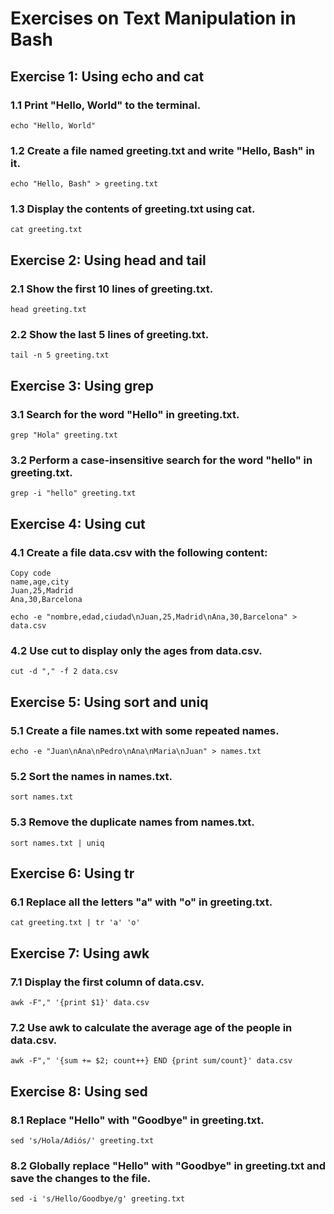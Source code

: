# Exercises on Text Manipulation in Bash

## Exercise 1: Using echo and cat
### 1.1 Print "Hello, World" to the terminal.

```
echo "Hello, World"
```

### 1.2 Create a file named greeting.txt and write "Hello, Bash" in it.

```
echo "Hello, Bash" > greeting.txt
```

### 1.3 Display the contents of greeting.txt using cat.

```
cat greeting.txt
```

## Exercise 2: Using head and tail
### 2.1 Show the first 10 lines of greeting.txt.

```
head greeting.txt
```

### 2.2 Show the last 5 lines of greeting.txt.

```
tail -n 5 greeting.txt
```

## Exercise 3: Using grep
### 3.1 Search for the word "Hello" in greeting.txt.

```
grep "Hola" greeting.txt
```

### 3.2 Perform a case-insensitive search for the word "hello" in greeting.txt.

```
grep -i "hello" greeting.txt
```

## Exercise 4: Using cut
### 4.1 Create a file data.csv with the following content:

```
Copy code
name,age,city
Juan,25,Madrid
Ana,30,Barcelona
```

```
echo -e "nombre,edad,ciudad\nJuan,25,Madrid\nAna,30,Barcelona" > data.csv
```

### 4.2 Use cut to display only the ages from data.csv.

```
cut -d "," -f 2 data.csv
```

## Exercise 5: Using sort and uniq

### 5.1 Create a file names.txt with some repeated names.

```
echo -e "Juan\nAna\nPedro\nAna\nMaria\nJuan" > names.txt
```

### 5.2 Sort the names in names.txt.

```
sort names.txt
```

### 5.3 Remove the duplicate names from names.txt.

```
sort names.txt | uniq
```

## Exercise 6: Using tr
### 6.1 Replace all the letters "a" with "o" in greeting.txt.

```
cat greeting.txt | tr 'a' 'o'
```

## Exercise 7: Using awk
### 7.1 Display the first column of data.csv.

```
awk -F"," '{print $1}' data.csv
```

### 7.2 Use awk to calculate the average age of the people in data.csv.

```
awk -F"," '{sum += $2; count++} END {print sum/count}' data.csv
```

## Exercise 8: Using sed

### 8.1 Replace "Hello" with "Goodbye" in greeting.txt.

```
sed 's/Hola/Adiós/' greeting.txt
```

### 8.2 Globally replace "Hello" with "Goodbye" in greeting.txt and save the changes to the file.

```
sed -i 's/Hello/Goodbye/g' greeting.txt
```
